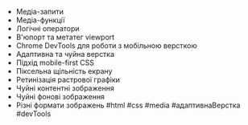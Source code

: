 - Медіа-запити  
- Медіа-функції  
- Логічні оператори  
- В'юпорт та метатег viewport  
- Chrome DevTools для роботи з мобільною версткою  
- Адаптивна та чуйна верстка  
- Підхід mobile-first CSS  
- Піксельна щільність екрану  
- Ретинізація растрової графіки  
- Чуйні контентні зображення  
- Чуйні фонові зображення  
- Різні формати зображень
#html #css #media #адаптивнаВерстка #devTools